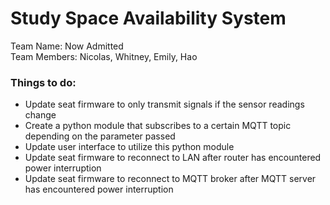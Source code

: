 # Study Space Availability System
Team Name: Now Admitted  
Team Members: Nicolas, Whitney, Emily, Hao

### Things to do:
- Update seat firmware to only transmit signals if the sensor readings change
- Create a python module that subscribes to a certain MQTT topic depending on the parameter passed
- Update user interface to utilize this python module
- Update seat firmware to reconnect to LAN after router has encountered power interruption
- Update seat firmware to reconnect to MQTT broker after MQTT server has encountered power interruption
